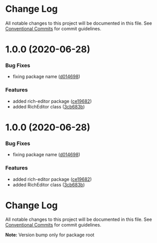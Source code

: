 # Change Log

All notable changes to this project will be documented in this file.
See [Conventional Commits](https://conventionalcommits.org) for commit guidelines.

<a name="1.0.0"></a>
# 1.0.0 (2020-06-28)


### Bug Fixes

* fixing package name ([d014698](https://github.com/opllama2/op-lib/commit/d014698))


### Features

* added rich-editor package ([ce19682](https://github.com/opllama2/op-lib/commit/ce19682))
* added RichEditor class ([3cb683b](https://github.com/opllama2/op-lib/commit/3cb683b))




<a name="1.0.0"></a>
# 1.0.0 (2020-06-28)


### Bug Fixes

* fixing package name ([d014698](https://github.com/opllama2/op-lib/commit/d014698))


### Features

* added rich-editor package ([ce19682](https://github.com/opllama2/op-lib/commit/ce19682))
* added RichEditor class ([3cb683b](https://github.com/opllama2/op-lib/commit/3cb683b))




# Change Log

All notable changes to this project will be documented in this file.
See [Conventional Commits](https://conventionalcommits.org) for commit guidelines.

**Note:** Version bump only for package root
